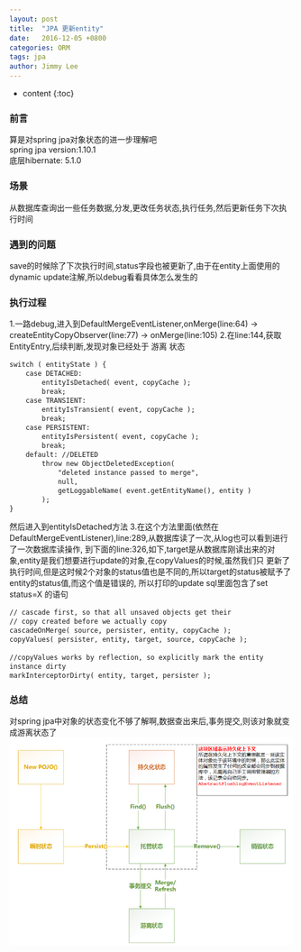 ```yaml
---
layout: post
title:  "JPA 更新entity"
date:   2016-12-05 +0800
categories: ORM
tags: jpa
author: Jimmy Lee
---
```


* content
{:toc}

### 前言
算是对spring jpa对象状态的进一步理解吧  
spring jpa version:1.10.1  
底层hibernate: 5.1.0  

### 场景
从数据库查询出一些任务数据,分发,更改任务状态,执行任务,然后更新任务下次执行时间

### 遇到的问题
save的时候除了下次执行时间,status字段也被更新了,由于在entity上面使用的dynamic update注解,所以debug看看具体怎么发生的

### 执行过程
1.一路debug,进入到DefaultMergeEventListener,onMerge(line:64) -> createEntityCopyObserver(line:77) -> onMerge(line:105) 
2.在line:144,获取EntityEntry,后续判断,发现对象已经处于 游离 状态  
```
switch ( entityState ) { 
	case DETACHED: 
		entityIsDetached( event, copyCache ); 
		break; 
	case TRANSIENT: 
		entityIsTransient( event, copyCache ); 
		break; 
	case PERSISTENT: 
		entityIsPersistent( event, copyCache ); 
		break; 
	default: //DELETED  
		throw new ObjectDeletedException( 
			"deleted instance passed to merge", 
			null, 
			getLoggableName( event.getEntityName(), entity ) 
		); 
} 
```
然后进入到entityIsDetached方法 
3.在这个方法里面(依然在DefaultMergeEventListener),line:289,从数据库读了一次,从log也可以看到进行了一次数据库读操作,
到下面的line:326,如下,target是从数据库刚读出来的对象,entity是我们想要进行update的对象,在copyValues的时候,虽然我们只
更新了执行时间,但是这时候2个对象的status值也是不同的,所以target的status被赋予了entity的status值,而这个值是错误的,
所以打印的update sql里面包含了set status=X 的语句   
```
// cascade first, so that all unsaved objects get their 
// copy created before we actually copy 
cascadeOnMerge( source, persister, entity, copyCache ); 
copyValues( persister, entity, target, source, copyCache ); 
 
//copyValues works by reflection, so explicitly mark the entity instance dirty 
markInterceptorDirty( entity, target, persister ); 
```

### 总结
对spring jpa中对象的状态变化不够了解啊,数据查出来后,事务提交,则该对象就变成游离状态了 
![](images/spring-jpa-obj-status.png) 